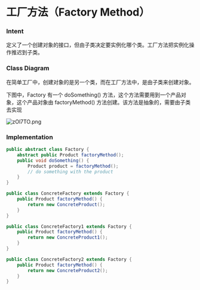 # 工厂方法（Factory Method）


### Intent

定义了一个创建对象的接口，但由子类决定要实例化哪个类。工厂方法把实例化操作推迟到子类。

### Class Diagram

在简单工厂中，创建对象的是另一个类，而在工厂方法中，是由子类来创建对象。

下图中，Factory 有一个 doSomething() 方法，这个方法需要用到一个产品对象，这个产品对象由 factoryMethod() 方法创建。该方法是抽象的，需要由子类去实现


![zOl7TO.png](https://s1.ax1x.com/2022/12/20/zOl7TO.png)

### Implementation

```java
public abstract class Factory {
    abstract public Product factoryMethod();
    public void doSomething() {
        Product product = factoryMethod();
        // do something with the product
    }
}
```
```java
public class ConcreteFactory extends Factory {
    public Product factoryMethod() {
        return new ConcreteProduct();
    }
}
```
```java
public class ConcreteFactory1 extends Factory {
    public Product factoryMethod() {
        return new ConcreteProduct1();
    }
}
```
```java
public class ConcreteFactory2 extends Factory {
    public Product factoryMethod() {
        return new ConcreteProduct2();
    }
}
```
